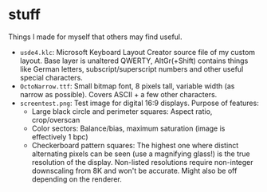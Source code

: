 # stuff
Things I made for myself that others may find useful.
- `usde4.klc`: Microsoft Keyboard Layout Creator source file of my custom layout. Base layer is unaltered QWERTY, AltGr(+Shift) contains things like German letters, subscript/superscript numbers and other useful special characters.
- `OctoNarrow.ttf`: Small bitmap font, 8 pixels tall, variable width (as narrow as possible). Covers ASCII + a few other characters.
- `screentest.png`: Test image for digital 16:9 displays. Purpose of features:
  - Large black circle and perimeter squares: Aspect ratio, crop/overscan
  - Color sectors: Balance/bias, maximum saturation (image is effectively 1 bpc)
  - Checkerboard pattern squares: The highest one where distinct alternating pixels can be seen (use a magnifying glass!) is the true resolution of the display. Non-listed resolutions require non-integer downscaling from 8K and won't be accurate. Might also be off depending on the renderer.
